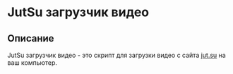 # JutSu загрузчик видео

## Описание

JutSu загрузчик видео - это скрипт для загрузки видео с сайта [jut.su](https://jut.su) на ваш компьютер.

